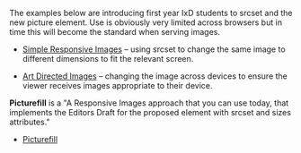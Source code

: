 The examples below are introducing first year IxD students to srcset and the new picture element. Use is obviously very limited across browsers but in time this will become the standard when serving images.

- [Simple Responsive Images](http://pixelpaper.github.io/working-with-images/simple-responsive.html) – using srcset to change the same image to different dimensions to fit the relevant screen.

- [Art Directed Images](http://pixelpaper.github.io/working-with-images/art-directed.html) – changing the image across devices to ensure the viewer receives images appropriate to their device.

**Picturefill** is a "A Responsive Images approach that you can use today, that implements the Editors Draft for the proposed <picture> element with srcset and sizes attributes."

- [Picturefill]()
